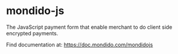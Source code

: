 mondido-js
==========

The JavaScript payment form that enable merchant to do client side encrypted payments.

Find documentation at: https://doc.mondido.com/mondidojs   
